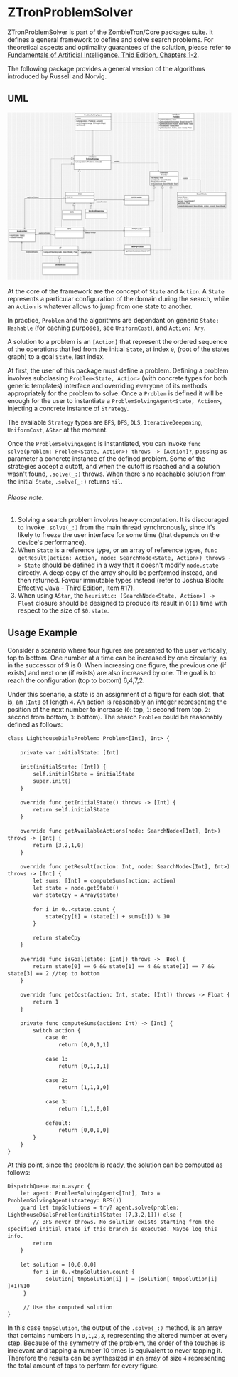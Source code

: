 # ZTronProblemSolver

ZTronProblemSolver is part of the ZombieTron/Core packages suite. It defines a general framework to define and solve search problems. For theoretical aspects and optimality guarantees of the solution, please refer to [Fundamentals of Artificial Intelligence. Thid Edition, Chapters 1-2](http://repo.darmajaya.ac.id/5272/1/Artificial%20Intelligence-A%20Modern%20Approach%20%283rd%20Edition%29%20%28%20PDFDrive%20%29.pdf).

The following package provides a general version of the algorithms introduced by Russell and Norvig. 

## UML

![plot](./Sources/UML.jpg)

At the core of the framework are the concept of `State` and `Action`. A `State` represents a particular configuration of the domain during the search, while an `Action` is whatever allows to jump from one state to another.

In practice, `Problem` and the algorithms are dependant on generic `State: Hashable` (for caching purposes, see `UniformCost`), and `Action: Any`. 

A solution to a problem is an `[Action]` that represent the ordered sequence of the operations that led from the initial `State`, at index `0`, (root of the states graph) to a goal `State`, last index.


At first, the user of this package must define a problem. Defining a problem involves subclassing `Problem<State, Action>` (with concrete types for both generic templates) interface and overriding everyone of its methods appropriately for the problem to solve. Once a `Problem` is defined it will be enough for the user to instantiate a `ProblemSolvingAgent<State, Action>`, injecting a concrete instance of `Strategy`.

The available `Strategy` types are `BFS`, `DFS`, `DLS`, `IterativeDeepening`, `UniformCost`, `AStar` at the moment.

Once the `ProblemSolvingAgent` is instantiated, you can invoke `func solve(problem: Problem<State, Action>) throws -> [Action]?`, passing as parameter a concrete instance of the defined problem. Some of the strategies accept a cutoff, and when the cutoff is reached and a solution wasn't found, `.solve(_:)` throws. When there's no reachable solution from the initial `State`, `.solve(_:)` returns `nil`. 

###### Please note: 

1. Solving a search problem involves heavy computation. It is discouraged to invoke `.solve(_:)` from the main thread synchronously, since it's likely to freeze the user interface for some time (that depends on the device's performance).
2. When `State` is a reference type, or an array of reference types, `func getResult(action: Action, node: SearchNode<State, Action>) throws -> State` should be defined in a way that it doesn't modify `node.state` directly. A deep copy of the array should be performed instead, and then returned. Favour immutable types instead (refer to Joshua Bloch: Effective Java - Third Edition, Item #17).
3. When using `AStar`, the `heuristic: (SearchNode<State, Action>) -> Float` closure should be designed to produce its result in `O(1)` time with respect to the size of `$0.state`.

## Usage Example

Consider a scenario where four figures are presented to the user vertically, top to bottom. One number at a time can be increased by one circularly, as in the successor of 9 is 0. When increasing one figure, the previous one (if exists) and next one (if exists) are also increased by one. The goal is to reach the configuration (top to bottom) 6,4,7,2. 

Under this scenario, a state is an assignment of a figure for each slot, that is, an `[Int]` of length `4`. An action is reasonably an integer representing the position of the next number to increase (`0`: top, `1`: second from top, `2`: second from bottom, `3`: bottom). The search `Problem` could be reasonably defined as follows:

```
class LighthouseDialsProblem: Problem<[Int], Int> {
    
    private var initialState: [Int]
    
    init(initialState: [Int]) {
        self.initialState = initialState
        super.init()
    }
    
    override func getInitialState() throws -> [Int] {
        return self.initialState
    }
    
    override func getAvailableActions(node: SearchNode<[Int], Int>) throws -> [Int] {
        return [3,2,1,0]
    }
    
    override func getResult(action: Int, node: SearchNode<[Int], Int>) throws -> [Int] {
        let sums: [Int] = computeSums(action: action)
        let state = node.getState()
        var stateCpy = Array(state)
        
        for i in 0..<state.count {
            stateCpy[i] = (state[i] + sums[i]) % 10
        }
        
        return stateCpy
    }
    
    override func isGoal(state: [Int]) throws ->  Bool {
        return state[0] == 6 && state[1] == 4 && state[2] == 7 && state[3] == 2 //top to bottom
    }
    
    override func getCost(action: Int, state: [Int]) throws -> Float {
        return 1
    }
    
    private func computeSums(action: Int) -> [Int] {
        switch action {
            case 0:
                return [0,0,1,1]
            
            case 1:
                return [0,1,1,1]
            
            case 2:
                return [1,1,1,0]
            
            case 3:
                return [1,1,0,0]
            
            default:
                return [0,0,0,0]
        }
    }
}
```

At this point, since the problem is ready, the solution can be computed as follows: 

```
DispatchQueue.main.async {
    let agent: ProblemSolvingAgent<[Int], Int> = ProblemSolvingAgent(strategy: BFS())
    guard let tmpSolutions = try? agent.solve(problem: LighthouseDialsProblem(initialState: [7,3,2,1])) else {
        // BFS never throws. No solution exists starting from the specified initial state if this branch is executed. Maybe log this info.
        return
    }
 
    let solution = [0,0,0,0]
        for i in 0..<tmpSolution.count {
            solution[ tmpSolution[i] ] = (solution[ tmpSolution[i] ]+1)%10
     }

     // Use the computed solution
}
```

In this case `tmpSolution`, the output of the `.solve(_:)` method, is an array that contains numbers in `0,1,2,3`, representing the altered number at every step. Because of the symmetry of the problem, the order of the touches is irrelevant and tapping a number 10 times is equivalent to never tapping it. Therefore the results can be synthesized in an array of size `4` representing the total amount of taps to perform for every figure.

